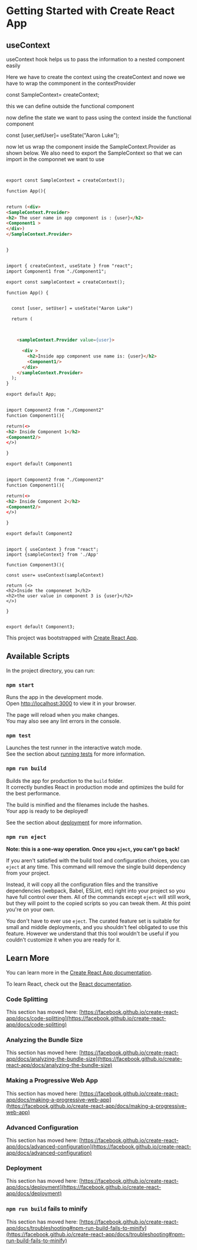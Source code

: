# Getting Started with Create React App

## useContext

useContext hook helps us to pass the information to a nested component easily

Here we have to create the context using the createContext and nowe we have
to wrap the commponent in the contextProvider

const SampleContext= createContext;

this we can define outside the functional component

now define the state we want to pass using the context inside the functional component

const [user,setUser]= useState("Aaron Luke");

now let us wrap the component inside the SampleContext.Provider 
as shown below. We also need to export the SampleContext so that
we can import in the componnet we want to use

```HTML


export const SampleContext = createContext();

function App(){


return (<div>
<SampleContext.Provider>
<h2> The user name in app component is : {user}</h2>
<Component1 >
</div>)
</SampleContext.Provider>


}

```





```html

import { createContext, useState } from "react";
import Component1 from "./Component1";

export const sampleContext = createContext();

function App() {


  const [user, setUser] = useState("Aaron Luke")

  return (



    <sampleContext.Provider value={user}>

      <div >
        <h2>Inside app component use name is: {user}</h2>
        <Component1/>
      </div>
    </sampleContext.Provider>
  );
}

export default App;

```
```HTML

import Component2 from "./Component2"
function Component1(){

return(<>
<h2> Inside Component 1</h2>
<Component2/>
</>)

}

export default Component1

```


```HTML

import Component2 from "./Component2"
function Component1(){

return(<>
<h2> Inside Component 2</h2>
<Component2/>
</>)

}

export default Component2

```

```HTML;

import { useContext } from "react";
import {sampleContext} from './App'

function Component3(){

const user= useContext(sampleContext)

return (<>
<h2>Inside the componenet 3</h2>
<h2>the user value in component 3 is {user}</h2>
</>)

}


export default Component3;

```
This project was bootstrapped with [Create React App](https://github.com/facebook/create-react-app).

## Available Scripts

In the project directory, you can run:

### `npm start`

Runs the app in the development mode.\
Open [http://localhost:3000](http://localhost:3000) to view it in your browser.

The page will reload when you make changes.\
You may also see any lint errors in the console.

### `npm test`

Launches the test runner in the interactive watch mode.\
See the section about [running tests](https://facebook.github.io/create-react-app/docs/running-tests) for more information.

### `npm run build`

Builds the app for production to the `build` folder.\
It correctly bundles React in production mode and optimizes the build for the best performance.

The build is minified and the filenames include the hashes.\
Your app is ready to be deployed!

See the section about [deployment](https://facebook.github.io/create-react-app/docs/deployment) for more information.

### `npm run eject`

**Note: this is a one-way operation. Once you `eject`, you can't go back!**

If you aren't satisfied with the build tool and configuration choices, you can `eject` at any time. This command will remove the single build dependency from your project.

Instead, it will copy all the configuration files and the transitive dependencies (webpack, Babel, ESLint, etc) right into your project so you have full control over them. All of the commands except `eject` will still work, but they will point to the copied scripts so you can tweak them. At this point you're on your own.

You don't have to ever use `eject`. The curated feature set is suitable for small and middle deployments, and you shouldn't feel obligated to use this feature. However we understand that this tool wouldn't be useful if you couldn't customize it when you are ready for it.

## Learn More

You can learn more in the [Create React App documentation](https://facebook.github.io/create-react-app/docs/getting-started).

To learn React, check out the [React documentation](https://reactjs.org/).

### Code Splitting

This section has moved here: [https://facebook.github.io/create-react-app/docs/code-splitting](https://facebook.github.io/create-react-app/docs/code-splitting)

### Analyzing the Bundle Size

This section has moved here: [https://facebook.github.io/create-react-app/docs/analyzing-the-bundle-size](https://facebook.github.io/create-react-app/docs/analyzing-the-bundle-size)

### Making a Progressive Web App

This section has moved here: [https://facebook.github.io/create-react-app/docs/making-a-progressive-web-app](https://facebook.github.io/create-react-app/docs/making-a-progressive-web-app)

### Advanced Configuration

This section has moved here: [https://facebook.github.io/create-react-app/docs/advanced-configuration](https://facebook.github.io/create-react-app/docs/advanced-configuration)

### Deployment

This section has moved here: [https://facebook.github.io/create-react-app/docs/deployment](https://facebook.github.io/create-react-app/docs/deployment)

### `npm run build` fails to minify

This section has moved here: [https://facebook.github.io/create-react-app/docs/troubleshooting#npm-run-build-fails-to-minify](https://facebook.github.io/create-react-app/docs/troubleshooting#npm-run-build-fails-to-minify)
